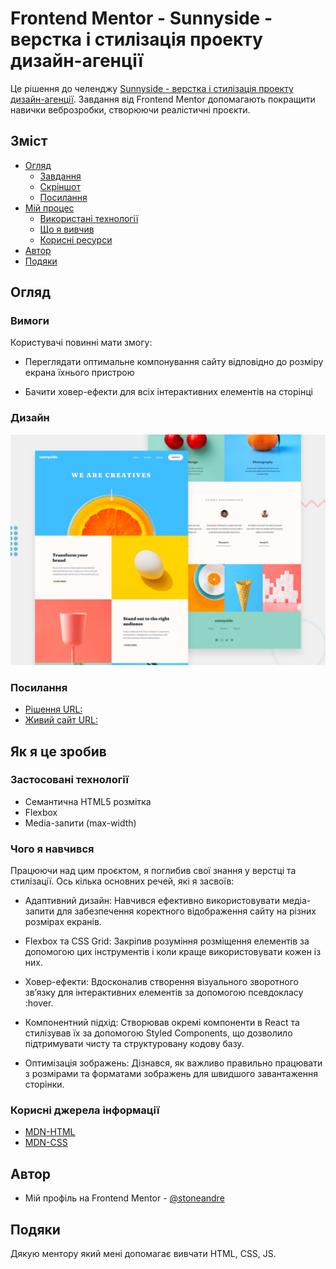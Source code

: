 # Frontend Mentor - Sunnyside - верстка і стилізація проекту дизайн-агенції

Це рішення до челенджу [Sunnyside - верстка і стилізація проекту дизайн-агенції](https://www.frontendmentor.io/challenges/sunnyside-agency-landing-page-7yVs3B6ef). Завдання від Frontend Mentor допомагають покращити навички веброзробки, створюючи реалістичні проєкти.

## Зміст

- [Огляд](#огляд)
  - [Завдання](https://www.frontendmentor.io/challenges/agency-landing-page-7yVs3B6ef)
  - [Скріншот](#дизайн)
  - [Посилання](#посилання)
- [Мій процес](#як-я-це-зробив)
  - [Використані технології](#застосовані-технології)
  - [Що я вивчив](#чого-я-навчився)
  - [Корисні ресурси](#корисні-ресурси)
- [Автор](#автор)
- [Подяки](#подяки)

## Огляд

### Вимоги

Користувачі повинні мати змогу:

-	Переглядати оптимальне компонування сайту відповідно до розміру екрана їхнього пристрою

-	Бачити ховер-ефекти для всіх інтерактивних елементів на сторінці

### Дизайн

![](./readme-img/desktop-preview.jpg)

### Посилання

- [Рішення URL:](https://github.com/stoneandre/sunnyside-agency)
- [Живий сайт URL:](https://stoneandre.github.io/sunnyside-agency/)

## Як я це зробив

### Застосовані технології

- Семантична HTML5 розмітка
- Flexbox
- Media-запити (max-width)

### Чого я навчився

Працюючи над цим проєктом, я поглибив свої знання у верстці та стилізації. Ось кілька основних речей, які я засвоїв:

- Адаптивний дизайн: Навчився ефективно використовувати медіа-запити для забезпечення коректного відображення сайту на різних розмірах екранів.

-	Flexbox та CSS Grid: Закріпив розуміння розміщення елементів за допомогою цих інструментів і коли краще використовувати кожен із них.

-	Ховер-ефекти: Вдосконалив створення візуального зворотного зв’язку для інтерактивних елементів за допомогою псевдокласу :hover.

-	Компонентний підхід: Створював окремі компоненти в React та стилізував їх за допомогою Styled Components, що дозволило підтримувати чисту та структуровану кодову базу.

-	Оптимізація зображень: Дізнався, як важливо правильно працювати з розмірами та форматами зображень для швидшого завантаження сторінки.

### Корисні джерела інформації

- [MDN-HTML](https://developer.mozilla.org/en-US/docs/Web/HTML)
- [MDN-CSS](https://developer.mozilla.org/en-US/docs/Web/CSS)

## Автор

- Мій профіль на Frontend Mentor - [@stoneandre](https://www.frontendmentor.io/profile/stoneandre)

## Подяки

Дякую ментору який мені допомагає вивчати HTML, CSS, JS.
